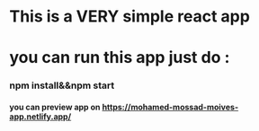 # This is a VERY simple react app

# you can run this app just do :
### npm install&&npm start
#### you can preview app on https://mohamed-mossad-moives-app.netlify.app/
